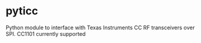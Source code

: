 # pyticc
Python module to interface with Texas Instruments CC RF transceivers over SPI. CC1101 currently supported
